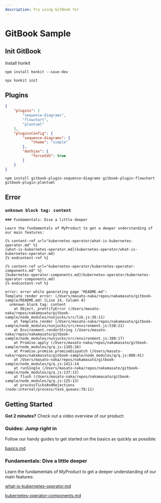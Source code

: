 ```yaml
---
description: Try using GitBook for
---
```


# GitBook Sample

## Init GitBook

Install honkit

```
npm install honkit --save-dev
```

```
npx honkit init
```
## Plugins

```json
{
    "plugins": [
        "sequence-diagrams",
        "flowchart",
        "plantuml"
    ],
    "pluginsConfig": {
        "sequence-diagrams": {
            "theme": "simple"
        },
        "mathjax": {
            "forceSVG": true
        }
    }
}
```

```
npm install gitbook-plugin-sequence-diagrams gitbook-plugin-flowchart gitbook-plugin-plantuml
```

## Error

### `unknown block tag: content`

```
### Fundamentals: Dive a little deeper

Learn the fundamentals of MyProduct to get a deeper understanding of our main features:

{% content-ref url="kubernetes-operator/what-is-kubernetes-operator.md" %}
[what-is-kubernetes-operator.md](kubernetes-operator/what-is-kubernetes-operator.md)
{% endcontent-ref %}

{% content-ref url="kubernetes-operator/kubernetes-operator-components.md" %}
[kubernetes-operator-components.md](kubernetes-operator/kubernetes-operator-components.md)
{% endcontent-ref %}

error: error while generating page "README.md":
Template render error: (/Users/masato-naka/repos/nakamasato/gitbook-sample/README.md) [Line 14, Column 4]
  unknown block tag: content
    at Object._prettifyError (/Users/masato-naka/repos/nakamasato/gitbook-sample/node_modules/nunjucks/src/lib.js:36:11)
    at Template.render (/Users/masato-naka/repos/nakamasato/gitbook-sample/node_modules/nunjucks/src/environment.js:538:21)
    at Environment.renderString (/Users/masato-naka/repos/nakamasato/gitbook-sample/node_modules/nunjucks/src/environment.js:380:17)
    at Promise.apply (/Users/masato-naka/repos/nakamasato/gitbook-sample/node_modules/q/q.js:1185:26)
    at Promise.promise.promiseDispatch (/Users/masato-naka/repos/nakamasato/gitbook-sample/node_modules/q/q.js:808:41)
    at /Users/masato-naka/repos/nakamasato/gitbook-sample/node_modules/q/q.js:1411:14
    at runSingle (/Users/masato-naka/repos/nakamasato/gitbook-sample/node_modules/q/q.js:137:13)
    at flush (/Users/masato-naka/repos/nakamasato/gitbook-sample/node_modules/q/q.js:125:13)
    at processTicksAndRejections (node:internal/process/task_queues:78:11)
```



## Getting Started

**Got 2 minutes?** Check out a video overview of our product:

### Guides: Jump right in

Follow our handy guides to get started on the basics as quickly as possible:

[basics.md](kubernetes/basics.md)

### Fundamentals: Dive a little deeper

Learn the fundamentals of MyProduct to get a deeper understanding of our main features:

[what-is-kubernetes-operator.md](kubernetes-operator/what-is-kubernetes-operator.md)


[kubernetes-operator-components.md](kubernetes-operator/kubernetes-operator-components.md)
